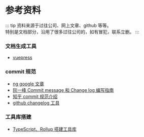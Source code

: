 # 参考资料

::: tip
资料来源于过往公司、网上文章、github 等等。<br/>
特别是文档部分，沿用了很多过往公司的，如有冒犯，联系立删。
:::

### 文档生成工具

- [vuepress](https://www.vuepress.cn/guide/)

### commit 规范

- [ng google 文章](https://docs.google.com/document/d/1QrDFcIiPjSLDn3EL15IJygNPiHORgU1_OOAqWjiDU5Y/edit#heading=h.greljkmo14y0)
- [阮一峰 Commit message 和 Change log 编写指南](http://www.ruanyifeng.com/blog/2016/01/commit_message_change_log.html)
- [知乎 commit 规范介绍](https://zhuanlan.zhihu.com/p/51894196)
- [github changelog 工具](https://github.com/conventional-changelog/conventional-changelog/tree/master/packages/conventional-changelog-core)

### 工具库搭建

- [TypeScript、Rollup 搭建工具库](http://blog.maihaoche.com/typescript-rollup-da-jian-gong-ju-ku/)
